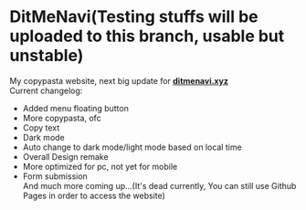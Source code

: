 # DitMeNavi(Testing stuffs will be uploaded to this branch, usable but unstable)
My copypasta website, next big update for [**ditmenavi.xyz**](https://ditmenavi.xyz)<br>
Current changelog:
   - Added menu floating button
   - More copypasta, ofc
   - Copy text
   - Dark mode
   - Auto change to dark mode/light mode based on local time
   - Overall Design remake
   - More optimized for pc, not yet for mobile
   - Form submission <br>
   And much more coming up...(It's dead currently, You can still use Github Pages in order to access the website)
